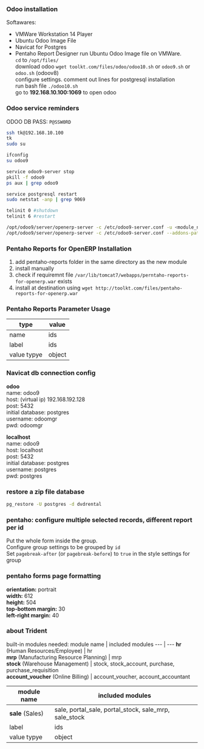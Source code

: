 ### Odoo installation 
Softawares:  
- VMWare Workstation 14 Player
- Ubuntu Odoo Image File
- Navicat for Postgres
- Pentaho Report Designer
run Ubuntu Odoo Image file on VMWare.  
`cd` to `/opt/files/`  
download odoo `wget toolkt.com/files/odoo/odoo10.sh` or `odoo9.sh` or `odoo.sh` (odoov8)  
configure settings. comment out lines for postgresql installation  
run bash file `./odoo10.sh`  
go to **192.168.10.100:1069** to open odoo  

### Odoo service reminders
ODOO DB PASS: `P@SSW0RD`  
```bash
ssh tk@192.168.10.100
tk
sudo su

ifconfig
su odoo9

service odoo9-server stop
pkill -f odoo9
ps aux | grep odoo9

service postgresql restart
sudo netstat -anp | grep 9069

telinit 0 #shutdown
telinit 6 #restart

/opt/odoo9/server/openerp-server -c /etc/odoo9-server.conf -u <module_name> -d <db_name>
/opt/odoo9/server/openerp-server -c /etc/odoo9-server.conf --addons-path=/opt/odoo9/custom/addons,/opt/odoo9/custom/
```

### Pentaho Reports for OpenERP Installation
1. add pentaho-reports folder in the same directory as the new module
2. install manually
3. check if requiremnt file `/var/lib/tomcat7/webapps/perntaho-reports-for-openerp.war` exists
4. install at destination using `wget http://toolkt.com/files/pentaho-reports-for-openerp.war`

### Pentaho Reports Parameter Usage
type | value
--- | ---
name | ids
label | ids
value typye | object

### Navicat db connection config
**odoo**  
name: odoo9  
host: (virtual ip) 192.168.192.128  
post: 5432  
initial database: postgres  
username: odoomgr  
pwd: odoomgr  
  
**localhost**  
name: odoo9  
host: localhost  
post: 5432  
initial database: postgres  
username: postgres  
pwd: postgres  

### restore a zip file database
```bash
pg_restore -U postgres -d dvdrental
```

### pentaho: configure multiple selected records, different report per id
Put the whole form inside the group.  
Configure group settings to be grouped by `id`  
Set `pagebreak-after` (or `pagebreak-before`) to `true` in the style settings for group

### pentaho forms page formatting
**orientation:** portrait  
**width:** 612  
**height:** 504  
**top-bottom margin:** 30  
**left-right margin:** 40  

### about Trident
built-in modules needed:
module name | included modules
--- | ---
**hr** (Human Resources/Employee) | hr  
**mrp** (Manufacturing Resource Planning) | mrp  
**stock** (Warehouse Management) | stock, stock_account, purchase, purchase_requisition  
**account_voucher** (Online Billing) | account_voucher, account_accountant  

module name | included modules
--- | ---
**sale** (Sales) | sale, portal_sale,  portal_stock, sale_mrp, sale_stock  
label | ids
value typye | object


